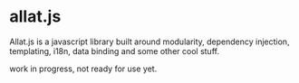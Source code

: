allat.js
========

Allat.js is a javascript library built around modularity, dependency injection, templating, i18n, data binding and some other cool stuff.

work in progress, not ready for use yet.
